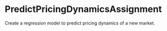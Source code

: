 # PredictPricingDynamicsAssignment
Create a regression model to predict pricing dynamics of a new market.
